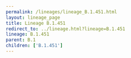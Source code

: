 ```yaml
---
permalink: /lineages/lineage_B.1.451.html
layout: lineage_page
title: Lineage B.1.451
redirect_to: ../lineage.html?lineage=B.1.451
lineage: B.1.451
parent: B.1
children: ['B.1.451']
---
```

